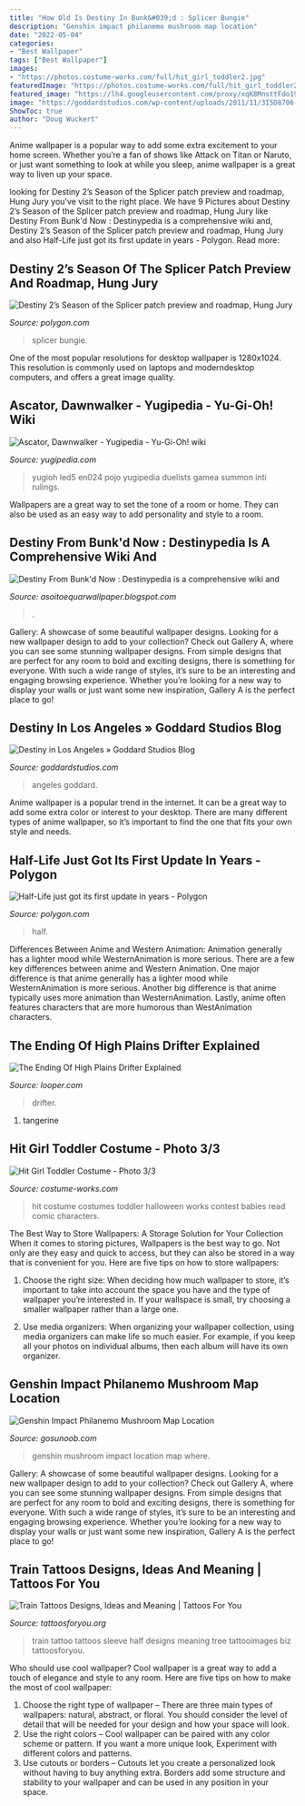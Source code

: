 ```yaml
---
title: "How Old Is Destiny In Bunk&#039;d : Splicer Bungie"
description: "Genshin impact philanemo mushroom map location"
date: "2022-05-04"
categories:
- "Best Wallpaper"
tags: ["Best Wallpaper"]
images:
- "https://photos.costume-works.com/full/hit_girl_toddler2.jpg"
featuredImage: "https://photos.costume-works.com/full/hit_girl_toddler2.jpg"
featured_image: "https://lh4.googleusercontent.com/proxy/xqK8MnsttFdo19M94iHVST9vUly76NZE2sEJVyRi4VpsDp_h2d-ehSvEmu6TjzE7liuw_u7dTtBNdfr0Wdf7-w_LyHixqlUkwjAHlyuMl8-V97o=w1200-h630-p-k-no-nu"
image: "https://goddardstudios.com/wp-content/uploads/2011/11/3I5D8706-Edit.jpg"
ShowToc: true
author: "Doug Wuckert"
---
```



Anime wallpaper is a popular way to add some extra excitement to your home screen. Whether you’re a fan of shows like Attack on Titan or Naruto, or just want something to look at while you sleep, anime wallpaper is a great way to liven up your space.

	

		
looking for Destiny 2’s Season of the Splicer patch preview and roadmap, Hung Jury you've visit to the right place. We have 9 Pictures about Destiny 2’s Season of the Splicer patch preview and roadmap, Hung Jury like Destiny From Bunk&#039;d Now : Destinypedia is a comprehensive wiki and, Destiny 2’s Season of the Splicer patch preview and roadmap, Hung Jury and also Half-Life just got its first update in years - Polygon. Read more:
		
    
## Destiny 2’s Season Of The Splicer Patch Preview And Roadmap, Hung Jury

<img loading=lazy src="https://cdn.vox-cdn.com/thumbor/d0FMM_V0PDZ01zven14FT9VHeuA=/0x0:1920x1080/2420x1613/filters:focal(807x387:1113x693)/cdn.vox-cdn.com/uploads/chorus_image/image/69248897/JJ_UniversalArmor_16_9.0.jpg" onerror="this.onerror=null;this.src='https://tse1.mm.bing.net/th?id=OIP.jESyxHiFFmXPekd2cqWpHAHaE7&amp;pid=15.1';" alt="Destiny 2’s Season of the Splicer patch preview and roadmap, Hung Jury">

_Source: polygon.com_

>splicer bungie. 

	

One of the most popular resolutions for desktop wallpaper is 1280x1024. This resolution is commonly used on laptops and moderndesktop computers, and offers a great image quality.

    
## Ascator, Dawnwalker - Yugipedia - Yu-Gi-Oh! Wiki

<img loading=lazy src="https://ms.yugipedia.com/7/75/AscatorDawnwalker-LED5-EN-UR-1E.png" onerror="this.onerror=null;this.src='https://tse1.mm.bing.net/th?id=OIP.NdZDDZ21n5efK2NRD4FHbAHaKz&amp;pid=15.1';" alt="Ascator, Dawnwalker - Yugipedia - Yu-Gi-Oh! wiki">

_Source: yugipedia.com_

>yugioh led5 en024 pojo yugipedia duelists gamea summon inti rulings. 

	

Wallpapers are a great way to set the tone of a room or home. They can also be used as an easy way to add personality and style to a room.

    
## Destiny From Bunk&#039;d Now : Destinypedia Is A Comprehensive Wiki And

<img loading=lazy src="https://lh4.googleusercontent.com/proxy/xqK8MnsttFdo19M94iHVST9vUly76NZE2sEJVyRi4VpsDp_h2d-ehSvEmu6TjzE7liuw_u7dTtBNdfr0Wdf7-w_LyHixqlUkwjAHlyuMl8-V97o=w1200-h630-p-k-no-nu" onerror="this.onerror=null;this.src='https://tse3.mm.bing.net/th?id=OIP.dp5JE9PbKFrzdAuBkk-wjQHaEK&amp;pid=15.1';" alt="Destiny From Bunk&#039;d Now : Destinypedia is a comprehensive wiki and">

_Source: asoitoequarwallpaper.blogspot.com_

>. 

	

Gallery: A showcase of some beautiful wallpaper designs.
Looking for a new wallpaper design to add to your collection? Check out Gallery A, where you can see some stunning wallpaper designs. From simple designs that are perfect for any room to bold and exciting designs, there is something for everyone. With such a wide range of styles, it’s sure to be an interesting and engaging browsing experience. Whether you’re looking for a new way to display your walls or just want some new inspiration, Gallery A is the perfect place to go!





	
	
    
## Destiny In Los Angeles » Goddard Studios Blog

<img loading=lazy src="https://goddardstudios.com/wp-content/uploads/2011/11/3I5D8706-Edit.jpg" onerror="this.onerror=null;this.src='https://tse3.mm.bing.net/th?id=OIP.rfP6Df-McRJW8_3JPyBqSgHaLH&amp;pid=15.1';" alt="Destiny in Los Angeles » Goddard Studios Blog">

_Source: goddardstudios.com_

>angeles goddard. 

	

Anime wallpaper is a popular trend in the internet. It can be a great way to add some extra color or interest to your desktop. There are many different types of anime wallpaper, so it’s important to find the one that fits your own style and needs.

    
## Half-Life Just Got Its First Update In Years - Polygon

<img loading=lazy src="https://cdn.vox-cdn.com/thumbor/6nrqbiyzSDIThXywIE1nn772WSo=/0x32:1024x608/1600x900/cdn.vox-cdn.com/uploads/chorus_image/image/55661267/half-life.0.jpg" onerror="this.onerror=null;this.src='https://tse2.mm.bing.net/th?id=OIP.OZxGhMxJ5YEyyIA57OY3AgHaEK&amp;pid=15.1';" alt="Half-Life just got its first update in years - Polygon">

_Source: polygon.com_

>half. 

	

Differences Between Anime and Western Animation: Animation generally has a lighter mood while WesternAnimation is more serious.
There are a few key differences between anime and Western Animation. One major difference is that anime generally has a lighter mood while WesternAnimation is more serious. Another big difference is that anime typically uses more animation than WesternAnimation. Lastly, anime often features characters that are more humorous than WestAnimation characters.

    
## The Ending Of High Plains Drifter Explained

<img loading=lazy src="https://www.looper.com/img/gallery/the-ending-of-high-plains-drifter-explained/l-intro-1622578457.jpg" onerror="this.onerror=null;this.src='https://tse2.mm.bing.net/th?id=OIP.pFODbg2Y54XV3Drj4H-53AHaEK&amp;pid=15.1';" alt="The Ending Of High Plains Drifter Explained">

_Source: looper.com_

>drifter. 

	

1. tangerine 

    
## Hit Girl Toddler Costume - Photo 3/3

<img loading=lazy src="https://photos.costume-works.com/full/hit_girl_toddler2.jpg" onerror="this.onerror=null;this.src='https://tse2.mm.bing.net/th?id=OIP.DFtcfo5qIj8CJt23mQjQUQHaJ3&amp;pid=15.1';" alt="Hit Girl Toddler Costume - Photo 3/3">

_Source: costume-works.com_

>hit costume costumes toddler halloween works contest babies read comic characters. 

	

The Best Way to Store Wallpapers: A Storage Solution for Your Collection
When it comes to storing pictures, Wallpapers is the best way to go. Not only are they easy and quick to access, but they can also be stored in a way that is convenient for you. Here are five tips on how to store wallpapers:
1) Choose the right size: When deciding how much wallpaper to store, it’s important to take into account the space you have and the type of wallpaper you’re interested in. If your wallspace is small, try choosing a smaller wallpaper rather than a large one.

2) Use media organizers: When organizing your wallpaper collection, using media organizers can make life so much easier. For example, if you keep all your photos on individual albums, then each album will have its own organizer.

    
## Genshin Impact Philanemo Mushroom Map Location

<img loading=lazy src="https://static.gosunoob.com/img/1/2020/10/genshin-impact-philanemo-mushroom-where-to-find.jpg" onerror="this.onerror=null;this.src='https://tse1.mm.bing.net/th?id=OIP.5KipzaBfyYIxLmy85Mo6kgHaEK&amp;pid=15.1';" alt="Genshin Impact Philanemo Mushroom Map Location">

_Source: gosunoob.com_

>genshin mushroom impact location map where. 

	

Gallery: A showcase of some beautiful wallpaper designs.
Looking for a new wallpaper design to add to your collection? Check out Gallery A, where you can see some stunning wallpaper designs. From simple designs that are perfect for any room to bold and exciting designs, there is something for everyone. With such a wide range of styles, it’s sure to be an interesting and engaging browsing experience. Whether you’re looking for a new way to display your walls or just want some new inspiration, Gallery A is the perfect place to go!





	
	
    
## Train Tattoos Designs, Ideas And Meaning | Tattoos For You

<img loading=lazy src="http://www.tattoosforyou.org/wp-content/uploads/2016/02/Train-Sleeve-Tattoos.jpg" onerror="this.onerror=null;this.src='https://tse4.mm.bing.net/th?id=OIP.uJCWKFZ4lIrMpQFlWqubRAHaNZ&amp;pid=15.1';" alt="Train Tattoos Designs, Ideas and Meaning | Tattoos For You">

_Source: tattoosforyou.org_

>train tattoo tattoos sleeve half designs meaning tree tattooimages biz tattoosforyou. 

	

Who should use cool wallpaper?
Cool wallpaper is a great way to add a touch of elegance and style to any room. Here are five tips on how to make the most of cool wallpaper: 
1) Choose the right type of wallpaper – There are three main types of wallpapers: natural, abstract, or floral. You should consider the level of detail that will be needed for your design and how your space will look. 
2) Use the right colors – Cool wallpaper can be paired with any color scheme or pattern. If you want a more unique look, Experiment with different colors and patterns. 
3) Use cutouts or borders – Cutouts let you create a personalized look without having to buy anything extra. Borders add some structure and stability to your wallpaper and can be used in any position in your space.

